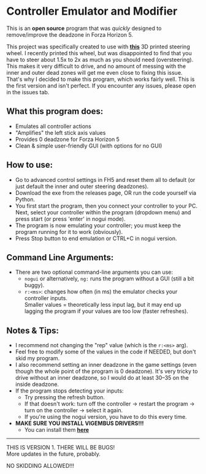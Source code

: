 # Controller Emulator and Modifier

This is an **open source** program that was *quickly* designed to remove/improve the deadzone in Forza Horizon 5.

This project was specifically created to use with <a href="https://makerworld.com/en/models/977748-driving-simulator-v2?from=search#profileId-950873">**this**</a> 3D printed steering wheel. I recently printed this wheel, but was disappointed to find that you have to steer about 1.5x to 2x as much as you should need (oversteering). This makes it very difficult to drive, and no amount of messing with the inner and outer dead zones will get me even close to fixing this issue. That's why I decided to make this program, which works fairly well. This is the first version and isn't perfect. If you encounter any issues, please open in the issues tab.

## What this program does:

- Emulates all controller actions  
- "Amplifies" the left stick axis values  
- Provides 0 deadzone for Forza Horizon 5  
- Clean & simple user-friendly GUI (with options for no GUI)  

## How to use:

- Go to advanced control settings in FH5 and reset them all to default (or just default the inner and outer steering deadzones).
- Download the exe from the releases page, OR run the code yourself via Python.
- You first start the program, then you connect your controller to your PC. Next, select your controller within the program (dropdown menu) and press start (or press 'enter' in nogui mode).
- The program is now emulating your controller; you must keep the program running for it to work (obviously).
- Press Stop button to end emulation or CTRL+C in nogui version.

## Command Line Arguments:

- There are two optional command-line arguments you can use:
  - `nogui` or alternatively, `ng:` runs the program without a GUI (still a bit buggy).
  - `r:<ms>`: changes how often (in ms) the emulator checks your controller inputs.  
    Smaller values = theoretically less input lag, but it may end up lagging the program if your values are too low (faster refreshes).

## Notes & Tips:

- I recommend not changing the "rep" value (which is the `r:<ms>` arg).
- Feel free to modify some of the values in the code if NEEDED, but don't skid my program.
- I also recommend setting an inner deadzone in the game settings (even though the whole point of the program is 0 deadzone). It's very tricky to drive without an inner deadzone, so I would do at least 30–35 on the inside deadzone.
- If the program stops detecting your inputs:
  - Try pressing the refresh button.
  - If that doesn't work: turn off the controller → restart the program → turn on the controller → select it again.
  - If you're using the nogui version, you have to do this every time.
- **MAKE SURE YOU INSTALL VIGEMBUS DRIVERS!!!**
  - You can install them <a href="https://vigembus.com/download/">**here**</a>

---

THIS IS VERSION 1. THERE WILL BE BUGS!  
More updates in the future, probably.

NO SKIDDING ALLOWED!!!
